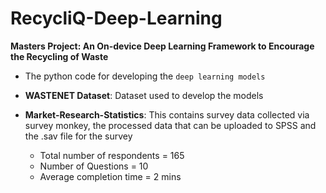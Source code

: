 # RecycliQ-Deep-Learning
**Masters Project: An On-device Deep Learning Framework to Encourage the Recycling of Waste**

- The python code for developing the ``deep learning models``

- **WASTENET Dataset**: Dataset used to develop the models

- **Market-Research-Statistics**: This contains survey data collected via survey monkey, the processed data that can be uploaded to SPSS and the .sav file for the survey
    - Total number of respondents = 165
    - Number of Questions = 10
    - Average completion time = 2 mins

